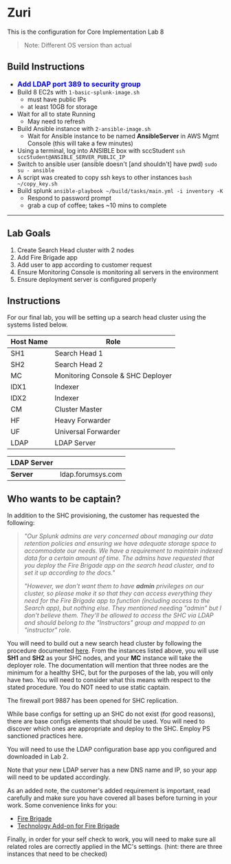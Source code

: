 # Zuri
This is the configuration for Core Implementation Lab 8
> Note: Different OS version than actual
## Build Instructions
- <font size=3 color=blue>**Add LDAP port 389 to security group**</font>
- Build 8 EC2s with `1-basic-splunk-image.sh`
    - must have public IPs
    - at least 10GB for storage
- Wait for all to state Running
    - May need to refresh
- Build Ansible instance with `2-ansible-image.sh`
    - Wait for Ansible instance to be named **AnsibleServer** in AWS Mgmt Console (this will take a few minutes)
- Using a terminal, log into ANSIBLE box with sccStudent
    `ssh sccStudent@ANSIBLE_SERVER_PUBLIC_IP`
- Switch to ansible user (ansible doesn't [and shouldn't] have pwd)
    `sudo su - ansible`
- A script was created to copy ssh keys to other instances
    `bash ~/copy_key.sh`
- Build splunk
    `ansible-playbook ~/build/tasks/main.yml -i inventory -K`
    - Respond to password prompt
    - grab a cup of coffee; takes ~10 mins to complete

---
## Lab Goals
1. Create Search Head cluster with 2 nodes
1. Add Fire Brigade app
1. Add user to app according to customer request
1. Ensure Monitoring Console is monitoring all servers in the environment
1. Ensure deployment server is configured properly

## Instructions
For our final lab, you will be setting up a search head cluster using the systems listed below.

| Host Name| Role |
|------|------|
| SH1 | Search Head 1 |
| SH2 | Search Head 2 |
| MC | Monitoring Console & SHC Deployer |
| IDX1 | Indexer |
| IDX2 | Indexer |
| CM | Cluster Master |
| HF | Heavy Forwarder |
| UF | Universal Forwarder |
| LDAP | LDAP Server |

| LDAP Server ||
|---|---|
| **Server** | ldap.forumsys.com  |

## Who wants to be captain?
In addition to the SHC provisioning, the customer has requested the following: 

> _"Our Splunk admins are very concerned about managing our data retention policies and ensuring we have adequate storage space to accommodate our needs. We have a requirement to maintain indexed data for a certain amount of time. The admins have requested that you deploy the Fire Brigade app on the search head cluster, and to set it up according to the docs."_
>   
> _"However, we don't want them to have **admin** privileges on our cluster, so please make it so that they can access everything they need for the Fire Brigade app to function (including access to the Search app), but nothing else. They mentioned needing "admin" but I don't believe them. They'll be allowed to access the SHC via LDAP and should belong to the "Instructors" group and mapped to an "instructor" role._

You will need to build out a new search head cluster by following the procedure documented [here](http://docs.splunk.com/Documentation/Splunk/latest/DistSearch/SHCdeploymentoverview). From the instances listed above, you will use **SH1** and **SH2** as your SHC nodes, and your **MC** instance will take the deployer role. The documentation will mention that three nodes are the minimum for a healthy SHC, but for the purposes of the lab, you will only have two. You will need to consider what this means with respect to the stated procedure. You do NOT need to use static captain.

The firewall port 9887 has been opened for SHC replication.

While base configs for setting up an SHC do not exist (for good reasons), there are base configs elements that should be used. You will need to discover which ones are appropriate and deploy to the SHC. Employ PS sanctioned practices here.

You will need to use the LDAP configuration base app you configured and downloaded in Lab 2.

Note that your new LDAP server has a new DNS name and IP, so your app will need to be updated accordingly.

As an added note, the customer's added requirement is important, read carefully and make sure you have covered all bases before turning in your work. Some convenience links for you:
- [Fire Brigade](https://splunkbase.splunk.com/app/1581/)
- [Technology Add-on for Fire Brigade](https://splunkbase.splunk.com/app/1564/)

Finally, in order for your self check to work, you will need to make sure all related roles are correctly applied in the MC's settings. (hint: there are three instances that need to be checked)